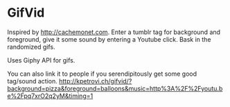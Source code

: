 GifVid
======

Inspired by http://cachemonet.com. Enter a tumblr tag for background and foreground, give it some sound by entering a Youtube click. Bask in the randomized gifs.

Uses Giphy API for gifs.

You can also link it to people if you serendipitously get some good tag/sound action. http://kpetrovi.ch/gifvid/?background=pizza&foreground=balloons&music=http%3A%2F%2Fyoutu.be%2Fpq7xrO2q2yM&timing=1
